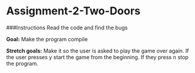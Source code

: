 # Assignment-2-Two-Doors

###Instructions
Read the code and find the bugs

**Goal:** Make the program compile

**Stretch goals:** Make it so the user is asked to play the game over again. If the user presses y start the game from the beginning. If they press n stop the program.
